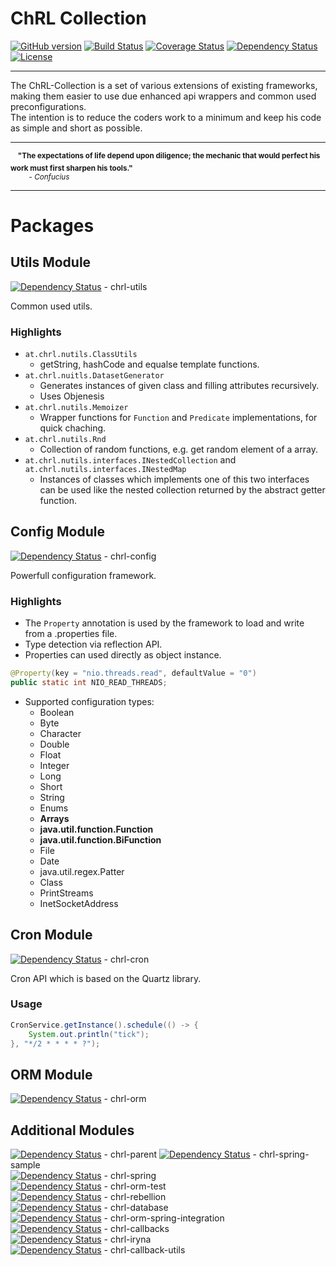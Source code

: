 # ChRL Collection

[![GitHub version](https://badge.fury.io/gh/vinzynth%2FChRL.svg)](http://badge.fury.io/gh/vinzynth%2FChRL)
[![Build Status](https://travis-ci.org/vinzynth/ChRL.svg?branch=master)](https://travis-ci.org/vinzynth/ChRL)
[![Coverage Status](https://coveralls.io/repos/vinzynth/ChRL/badge.svg?branch=master&service=github)](https://coveralls.io/github/vinzynth/ChRL?branch=master)
[![Dependency Status](https://www.versioneye.com/user/projects/55d3c471265ff6001a000d5d/badge.svg?style=flat)](https://www.versioneye.com/user/projects/55d3c471265ff6001a000d5d) 
[![License](http://img.shields.io/:license-apache-blue.svg)](http://www.apache.org/licenses/LICENSE-2.0.html)

------------------------------------------------------------------------

The ChRL-Collection is a set of various extensions of existing frameworks, making them easier to use due enhanced api wrappers and common used preconfigurations.  
The intention is to reduce the coders work to a minimum and keep his code as simple and short as possible.

-----------------------------------------------------------------------

&nbsp;&nbsp;&nbsp;<sup>**"The expectations of life depend upon diligence; the mechanic that would perfect his work must first sharpen his tools."**<br>
&nbsp;&nbsp;&nbsp;&nbsp;&nbsp;&nbsp;&nbsp;&nbsp;&nbsp;- *Confucius*</sup>

-----------------------------------------------------------------------

# Packages

## Utils Module    
[![Dependency Status](https://www.versioneye.com/user/projects/55d13d4615ff9b00220001ca/badge.svg?style=flat)](https://www.versioneye.com/user/projects/55d13d4615ff9b00220001ca) - chrl-utils

Common used utils.

### Highlights

* `at.chrl.nutils.ClassUtils`
    * getString, hashCode and equalse template functions.
* `at.chrl.nuitls.DatasetGenerator`
    * Generates instances of given class and filling attributes recursively.
    * Uses Objenesis
* `at.chrl.nutils.Memoizer`
    * Wrapper functions for `Function` and `Predicate` implementations, for quick chaching.
* `at.chrl.nutils.Rnd`
    * Collection of random functions, e.g. get random element of a array.
* `at.chrl.nutils.interfaces.INestedCollection` and `at.chrl.nutils.interfaces.INestedMap` 
    * Instances of classes which implements one of this two interfaces can be used like the nested collection returned by the abstract getter function.


## Config Module
[![Dependency Status](https://www.versioneye.com/user/projects/55d13d4f15ff9b001c000189/badge.svg?style=flat)](https://www.versioneye.com/user/projects/55d13d4f15ff9b001c000189) - chrl-config  

Powerfull configuration framework.

### Highlights

* The `Property` annotation is used by the framework to load and write from a .properties file.
* Type detection via reflection API.
* Properties can used directly as object instance.

```java
@Property(key = "nio.threads.read", defaultValue = "0")
public static int NIO_READ_THREADS;
```

* Supported configuration types:
    * Boolean
    * Byte
    * Character
    * Double
    * Float
    * Integer
    * Long
    * Short
    * String
    * Enums
    * **Arrays**
    * **java.util.function.Function**
    * **java.util.function.BiFunction**
    * File
    * Date
    * java.util.regex.Patter
    * Class
    * PrintStreams
    * InetSocketAddress

## Cron Module
[![Dependency Status](https://www.versioneye.com/user/projects/55d13d4f15ff9b00140001b5/badge.svg?style=flat)](https://www.versioneye.com/user/projects/55d13d4f15ff9b00140001b5) - chrl-cron  

Cron API which is based on the Quartz library.

### Usage

```java
CronService.getInstance().schedule(() -> {
    System.out.println("tick");
}, "*/2 * * * * ?");
```

## ORM Module
[![Dependency Status](https://www.versioneye.com/user/projects/55d13d4b15ff9b001c000177/badge.svg?style=flat)](https://www.versioneye.com/user/projects/55d13d4b15ff9b001c000177) - chrl-orm  

## Additional Modules

[![Dependency Status](https://www.versioneye.com/user/projects/55d13d4515ff9b001c000155/badge.svg?style=flat)](https://www.versioneye.com/user/projects/55d13d4515ff9b001c000155) - chrl-parent
[![Dependency Status](https://www.versioneye.com/user/projects/55d13d4715ff9b001c00015a/badge.svg?style=flat)](https://www.versioneye.com/user/projects/55d13d4715ff9b001c00015a) - chrl-spring-sample  
[![Dependency Status](https://www.versioneye.com/user/projects/55d13d4715ff9b0014000189/badge.svg?style=flat)](https://www.versioneye.com/user/projects/55d13d4715ff9b0014000189) - chrl-spring  
[![Dependency Status](https://www.versioneye.com/user/projects/55d13d4815ff9b00220001d2/badge.svg?style=flat)](https://www.versioneye.com/user/projects/55d13d4815ff9b00220001d2) - chrl-orm-test  
[![Dependency Status](https://www.versioneye.com/user/projects/55d13d4b15ff9b00140001a4/badge.svg?style=flat)](https://www.versioneye.com/user/projects/55d13d4b15ff9b00140001a4) - chrl-rebellion  
[![Dependency Status](https://www.versioneye.com/user/projects/55d13d4c15ff9b00220001e6/badge.svg?style=flat)](https://www.versioneye.com/user/projects/55d13d4c15ff9b00220001e6) - chrl-database  
[![Dependency Status](https://www.versioneye.com/user/projects/55d13d4c15ff9b00140001a6/badge.svg?style=flat)](https://www.versioneye.com/user/projects/55d13d4c15ff9b00140001a6) - chrl-orm-spring-integration  
[![Dependency Status](https://www.versioneye.com/user/projects/55d13d4d15ff9b00220001ec/badge.svg?style=flat)](https://www.versioneye.com/user/projects/55d13d4d15ff9b00220001ec) - chrl-callbacks  
[![Dependency Status](https://www.versioneye.com/user/projects/55d13d4e15ff9b001c000187/badge.svg?style=flat)](https://www.versioneye.com/user/projects/55d13d4e15ff9b001c000187) - chrl-iryna  
[![Dependency Status](https://www.versioneye.com/user/projects/55d13d5015ff9b00140001bb/badge.svg?style=flat)](https://www.versioneye.com/user/projects/55d13d5015ff9b00140001bb) - chrl-callback-utils
